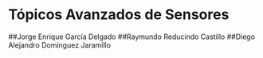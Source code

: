 # Tópicos Avanzados de Sensores
##Jorge Enrique García Delgado
##Raymundo Reducindo Castillo
##Diego Alejandro Dominguez Jaramillo

